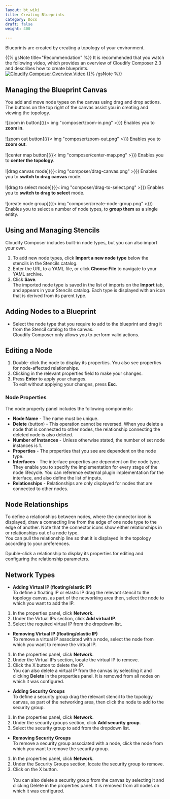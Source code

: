```yaml
---
layout: bt_wiki
title: Creating Blueprints
category: Docs
draft: false
weight: 400

---
```

Blueprints are created by creating a topology of your environment.

{{% gsNote title="Recommendation" %}}
It is recommended that you watch the following video, which provides an overview of Cloudify Composer 2.3 and describes how to create blueprints. <br>
[![Cloudify Composer Overview Video](https://img.youtube.com/vi/Ywatch?v=c6RWafVzA44&t=53s/0.jpg)](https://www.youtube.com/watch?v=c6RWafVzA44&t=53s)
{{% /gsNote %}}

## Managing the Blueprint Canvas

You add and move node types on the canvas using drag and drop actions. The buttons on the top right of the canvas assist you in creating and viewing the topology.

![zoom in button]({{< img "composer/zoom-in.png" >}})    Enables you to **zoom in**.<br><br>
![zoom out button]({{< img "composer/zoom-out.png" >}})    Enables you to **zoom out**.<br><br>
![center map button]({{< img "composer/center-map.png" >}})    Enables you to **center the topology**.<br><br>
![drag canvas mode]({{< img "composer/drag-canvas.png" >}})    Enables you to **switch to drag canvas** mode.<br><br>
![drag to select mode]({{< img "composer/drag-to-select.png" >}})    Enables you to **switch to drag to select** mode.<br><br>
![create node group]({{< img "composer/create-node-group.png" >}})    Enables you to select a number of node types, to **group them** as a single entity.

## Using and Managing Stencils

Cloudify Composer includes built-in node types, but you can also import your own.

1. To add new node types, click **Import a new node type** below the stencils in the Stencils catalog.
2. Enter the URL to a YAML file, or click **Choose File** to navigate to your YAML archive.
3. Click **Save**.<br>
The imported node type is saved in the list of imports on the **Import** tab, and appears in your Stencils catalog.
Each type is displayed with an icon that is derived from its parent type.<br/>

## Adding Nodes to a Blueprint

* Select the node type that you require to add to the blueprint and drag it from the Stencil catalog to the canvas. <br/>
Cloudify Composer only allows you to perform valid actions.


## Editing a Node

1. Double-click the node to display its properties. You also see properties for node-affected relationships.
2. Clicking in the relevant properties field to make your changes.
3. Press **Enter** to apply your changes.   
   To exit without applying your changes, press **Esc**.
  
### Node Properties
The node property panel includes the following components:  

- **Node Name** - The name must be unique. 
- **Delete** (button) - This operation cannot be reversed. When you delete a node that is connected to other nodes, the relationship connecting the deleted node is also deleted.
- **Number of Instances** - Unless otherwise stated, the number of set node instances is 1.
- **Properties** - The properties that you see are dependent on the node type.
- **Interfaces** - The interface properties are dependent on the node type. They enable you to specify the implementation for every stage of the node lifecycle. You can reference external plugin implementation for the interface, and also define the list of inputs.
- **Relationships** - Relationships are only displayed for nodes that are connected to other nodes. 

## Node Relationships

To define a relationships between nodes, where the connector icon is displayed, draw a connecting line from the edge of one node type to the edge of another. Note that the connector icons show either relationships in or relationships out of a node type.<br/>
You can pull the relationship line so that it is displayed in the topology according to your preferences.

Dpuble-click a relationship to display its properties for editing and configuring the relationship parameters.

## Network Types

 - **Adding Virtual IP (floating/elastic IP)<br>**
To define a floating IP or elastic IP drag the relevant stencil to the topology canvas, as part of the networking area then, select the node to which you want to add the IP. 
  1. In the properties panel, click **Network**.
  2. Under the Virtual IPs section, click **Add virtual IP**.
  3. Select the required virtual IP from the dropdown list.<br>

 - **Removing Virtual IP (floating/elastic IP)**<br/>
   To remove a virtual IP associated with a node, select the node from which you want to remove the virtual IP.
  1. In the properties panel, click **Network**.
  2. Under the Virtual IPs section, locate the virtual IP to remove.
  3. Click the X button to delete the IP.<br/>
 You can also delete a virtual IP from the canvas by selecting it and clicking **Delete** in the properties panel. It is removed from all nodes on which it was configured.<br>

 - **Adding Security Groups** <br/>
To define a security group drag the relevant stencil to the topology canvas, as part of the networking area, then click the node to add to the security group. 
  1. In the properties panel, click **Network**.
  2. Under the security groups section, click **Add security group**.
  3. Select the security group to add from the dropdown list.<br>

 - **Removing Security Groups** <br/>
To remove a security group associated with a node, click the node from which you want to remove the security group.
  1. In the properties panel, click **Network**.
  2. Under the Security Groups section, locate the security group to remove.
  3. Click on the X button.<br/><br/>
You can also delete a security group from the canvas by selecting it and clicking Delete in the properties panel. It is removed from all nodes on which it was configured.





